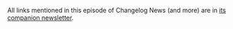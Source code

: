 All links mentioned in this episode of Changelog News (and more) are in [its companion newsletter](https://changelog.com/news/74/email).